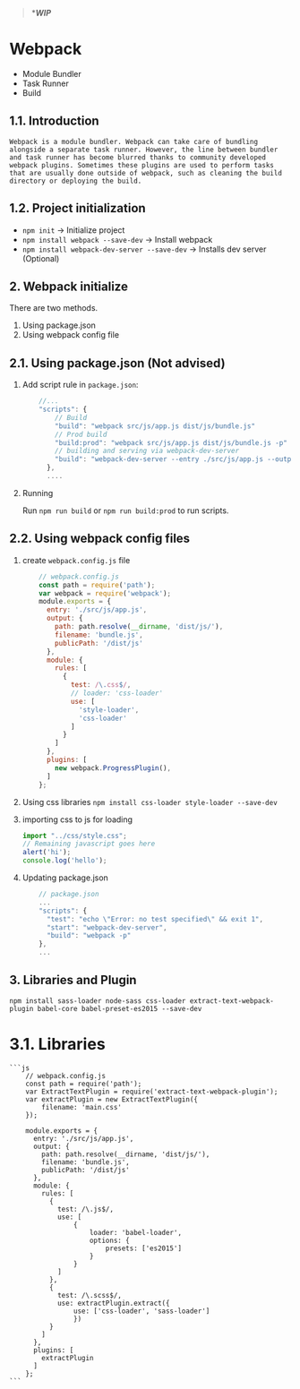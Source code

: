 > ****WIP***

# Webpack

* Module Bundler
* Task Runner
* Build

## 1.1. Introduction

    Webpack is a module bundler. Webpack can take care of bundling alongside a separate task runner. However, the line between bundler and task runner has become blurred thanks to community developed webpack plugins. Sometimes these plugins are used to perform tasks that are usually done outside of webpack, such as cleaning the build directory or deploying the build.

## 1.2. Project initialization

* `npm init` -> Initialize project 
* `npm install webpack --save-dev` -> Install webpack
* `npm install webpack-dev-server --save-dev` -> Installs dev server (Optional)


## 2. Webpack initialize

There are two methods.

1. Using package.json
2. Using webpack config file

## 2.1. Using package.json (Not advised)

1. Add script rule in `package.json`:

	```js
		//...
		"scripts": {
			// Build
			"build": "webpack src/js/app.js dist/js/bundle.js"
			// Prod build
			"build:prod": "webpack src/js/app.js dist/js/bundle.js -p"
			// building and serving via webpack-dev-server 
		    "build": "webpack-dev-server --entry ./src/js/app.js --output-filename ./dist/js/bundle.js"
		  },
		  ....
	```

2. Running

	Run `npm run build` or `npm run build:prod` to run scripts.

## 2.2. Using webpack config files

1. create `webpack.config.js` file

	```js
		// webpack.config.js
		const path = require('path');
		var webpack = require('webpack');
		module.exports = {
		  entry: './src/js/app.js',
		  output: {
		    path: path.resolve(__dirname, 'dist/js/'),
		    filename: 'bundle.js',
		    publicPath: '/dist/js'
		  },
		  module: {
		    rules: [
		      {
		        test: /\.css$/,
		        // loader: 'css-loader'
		        use: [
		          'style-loader',
		          'css-loader'
		        ]
		      }
		    ]
		  },
		  plugins: [
		    new webpack.ProgressPlugin(),
		  ]
		};
	```

2. Using css libraries `npm install css-loader style-loader --save-dev`

3. importing css to js for loading

	```js
	import "../css/style.css";
	// Remaining javascript goes here
	alert('hi');
	console.log('hello');
	```

4. Updating package.json

	```js
		// package.json
		...
		"scripts": {
		  "test": "echo \"Error: no test specified\" && exit 1",
		  "start": "webpack-dev-server",
		  "build": "webpack -p"
		},
		...
	```

## 3. Libraries and Plugin

`npm install sass-loader node-sass css-loader extract-text-webpack-plugin babel-core babel-preset-es2015 --save-dev`

# 3.1. Libraries

	```js
		// webpack.config.js
		const path = require('path');
		var ExtractTextPlugin = require('extract-text-webpack-plugin');
		var extractPlugin = new ExtractTextPlugin({
			filename: 'main.css'
		});

		module.exports = {
		  entry: './src/js/app.js',
		  output: {
		    path: path.resolve(__dirname, 'dist/js/'),
		    filename: 'bundle.js',
		    publicPath: '/dist/js'
		  },
		  module: {
		    rules: [
		      {
		        test: /\.js$/,
		        use: [
		        	{
		        		loader: 'babel-loader',
		        		options: {
		        			presets: ['es2015']
		        		}
		        	}
		        ]
		      },
		      {
		      	test: /\.scss$/,
		      	use: extractPlugin.extract({
		      		use: ['css-loader', 'sass-loader']
		      		})
		      }
		    ]
		  },
		  plugins: [
		    extractPlugin
		  ]
		};
	```